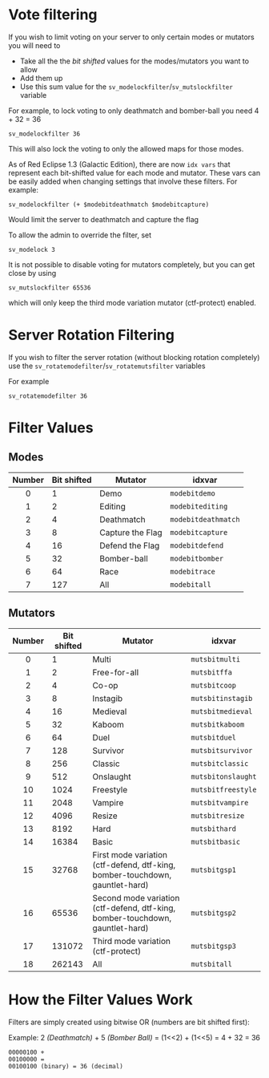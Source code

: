 # Vote filtering
If you wish to limit voting on your server to only certain modes or mutators you will need to
- Take all the the *bit shifted* values for the modes/mutators you want to allow
- Add them up
- Use this sum value for the `sv_modelockfilter`/`sv_mutslockfilter` variable

For example, to lock voting to only deathmatch and bomber-ball you need 4 + 32 = 36
```cubescript
sv_modelockfilter 36
```

This will also lock the voting to only the allowed maps for those modes.

As of Red Eclipse 1.3 (Galactic Edition), there are now `idx vars` that represent each bit-shifted value for each mode and mutator. These vars can be easily added when changing settings that involve these filters. For example:
```cubescript
sv_modelockfilter (+ $modebitdeathmatch $modebitcapture)
```
Would limit the server to deathmatch and capture the flag

To allow the admin to override the filter, set
```cubescript
sv_modelock 3
```

It is not possible to disable voting for mutators completely, but you can get close by using
```cubescript
sv_mutslockfilter 65536
```
which will only keep the third mode variation mutator (ctf-protect) enabled.

# Server Rotation Filtering
If you wish to filter the server rotation (without blocking rotation completely) use the `sv_rotatemodefilter`/`sv_rotatemutsfilter` variables

For example
```cubescript
sv_rotatemodefilter 36
```

# Filter Values
## Modes
| Number | Bit shifted | Mutator          | idxvar              |
|:------:|-------------|------------------|---------------------|
|    0   | 1           | Demo             | `modebitdemo`       |
|    1   | 2           | Editing          | `modebitediting`    |
|    2   | 4           | Deathmatch       | `modebitdeathmatch` |
|    3   | 8           | Capture the Flag | `modebitcapture`    |
|    4   | 16          | Defend the Flag  | `modebitdefend`     |
|    5   | 32          | Bomber-ball      | `modebitbomber`     |
|    6   | 64          | Race             | `modebitrace`       |
|    7   | 127         | All              | `modebitall`        |

## Mutators
| Number | Bit shifted | Mutator                                                                       | idxvar             |
|:------:|-------------|-------------------------------------------------------------------------------|--------------------|
|    0   | 1           | Multi                                                                         | `mutsbitmulti`     |
|    1   | 2           | Free-for-all                                                                  | `mutsbitffa`       |
|    2   | 4           | Co-op                                                                         | `mutsbitcoop`      |
|    3   | 8           | Instagib                                                                      | `mutsbitinstagib`  |
|    4   | 16          | Medieval                                                                      | `mutsbitmedieval`  |
|    5   | 32          | Kaboom                                                                        | `mutsbitkaboom`    |
|    6   | 64          | Duel                                                                          | `mutsbitduel`      |
|    7   | 128         | Survivor                                                                      | `mutsbitsurvivor`  |
|    8   | 256         | Classic                                                                       | `mutsbitclassic`   |
|    9   | 512         | Onslaught                                                                     | `mutsbitonslaught` |
|   10   | 1024        | Freestyle                                                                     | `mutsbitfreestyle` |
|   11   | 2048        | Vampire                                                                       | `mutsbitvampire`   |
|   12   | 4096        | Resize                                                                        | `mutsbitresize`    |
|   13   | 8192        | Hard                                                                          | `mutsbithard`      |
|   14   | 16384       | Basic                                                                         | `mutsbitbasic`     |
|   15   | 32768       | First mode variation (ctf-defend, dtf-king, bomber-touchdown, gauntlet-hard)  | `mutsbitgsp1`      |
|   16   | 65536       | Second mode variation (ctf-defend, dtf-king, bomber-touchdown, gauntlet-hard) | `mutsbitgsp2`      |
|   17   | 131072      | Third mode variation (ctf-protect)                                            | `mutsbitgsp3`      |
|   18   | 262143      | All                                                                           | `mutsbitall`       |

# How the Filter Values Work
Filters are simply created using bitwise OR (numbers are bit shifted first):

Example: 
2 *(Deathmatch)* + 5 *(Bomber Ball)* = (1<<2) + (1<<5) = 4 + 32 = 36
```
00000100 +
00100000 =
00100100 (binary) = 36 (decimal)
```